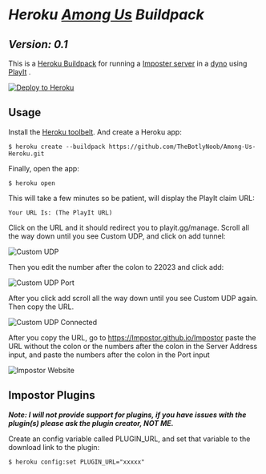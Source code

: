 # ***Heroku [Among Us](https://innersloth.com/gameAmongUs.php) Buildpack***

## *Version: 0.1*

This is a [Heroku Buildpack](https://devcenter.heroku.com/articles/buildpacks) for running a [Imposter server](https://github.com/Impostor/Impostor) in a [dyno](https://devcenter.heroku.com/articles/dynos) using [PlayIt](https://playit.gg) .

[![Deploy to Heroku](https://www.herokucdn.com/deploy/button.png)](https://heroku.com/deploy)

## Usage

Install the [Heroku toolbelt](https://toolbelt.heroku.com/). And create a Heroku app:

```sh-session
$ heroku create --buildpack https://github.com/TheBotlyNoob/Among-Us-Heroku.git
```

Finally, open the app:

```sh-session
$ heroku open
```

This will take a few minutes so be patient, will display the PlayIt claim URL:

```
Your URL Is: (The PlayIt URL)
```

Click on the URL and it should redirect you to playit.gg/manage. Scroll all the way down until you see Custom UDP, and click on add tunnel:

![Custom UDP](https://i.imgur.com/6LNGxmv.png)

Then you edit the number after the colon to 22023 and click add:

![Custom UDP Port](https://i.imgur.com/CzQ9V2R.png)

After you click add scroll all the way down until you see Custom UDP again. Then copy the URL.

![Custom UDP Connected](https://i.imgur.com/uvKeA8f.png)

After you copy the URL, go to https://Impostor.github.io/Impostor paste the URL without the colon or the numbers after the colon in the Server Address input, and paste the numbers after the colon in the Port input

![Impostor Website](https://i.imgur.com/X306g1N.png)

## Impostor Plugins

***Note: I will not provide support for plugins, if you have issues with the plugin(s) please ask the plugin creator, NOT ME.***

Create an config variable called PLUGIN_URL, and set that variable to the download link to the plugin:

```sh-session
$ heroku config:set PLUGIN_URL="xxxxx"
```
